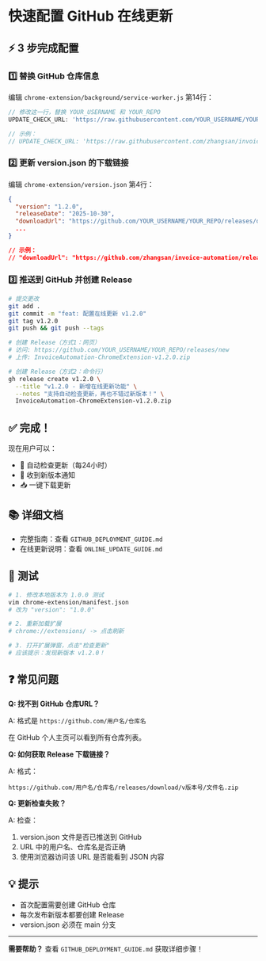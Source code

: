 # 快速配置 GitHub 在线更新

## ⚡ 3 步完成配置

### 1️⃣ 替换 GitHub 仓库信息

编辑 `chrome-extension/background/service-worker.js` 第14行：

```javascript
// 修改这一行，替换 YOUR_USERNAME 和 YOUR_REPO
UPDATE_CHECK_URL: 'https://raw.githubusercontent.com/YOUR_USERNAME/YOUR_REPO/main/chrome-extension/version.json',

// 示例：
// UPDATE_CHECK_URL: 'https://raw.githubusercontent.com/zhangsan/invoice-automation/main/chrome-extension/version.json',
```

### 2️⃣ 更新 version.json 的下载链接

编辑 `chrome-extension/version.json` 第4行：

```json
{
  "version": "1.2.0",
  "releaseDate": "2025-10-30",
  "downloadUrl": "https://github.com/YOUR_USERNAME/YOUR_REPO/releases/download/v1.2.0/InvoiceAutomation-ChromeExtension-v1.2.0.zip",
  ...
}

// 示例：
// "downloadUrl": "https://github.com/zhangsan/invoice-automation/releases/download/v1.2.0/InvoiceAutomation-ChromeExtension-v1.2.0.zip",
```

### 3️⃣ 推送到 GitHub 并创建 Release

```bash
# 提交更改
git add .
git commit -m "feat: 配置在线更新 v1.2.0"
git tag v1.2.0
git push && git push --tags

# 创建 Release（方式1：网页）
# 访问: https://github.com/YOUR_USERNAME/YOUR_REPO/releases/new
# 上传: InvoiceAutomation-ChromeExtension-v1.2.0.zip

# 创建 Release（方式2：命令行）
gh release create v1.2.0 \
  --title "v1.2.0 - 新增在线更新功能" \
  --notes "支持自动检查更新，再也不错过新版本！" \
  InvoiceAutomation-ChromeExtension-v1.2.0.zip
```

## ✅ 完成！

现在用户可以：
- 🔄 自动检查更新（每24小时）
- 🎉 收到新版本通知
- 📥 一键下载更新

## 📚 详细文档

- 完整指南：查看 `GITHUB_DEPLOYMENT_GUIDE.md`
- 在线更新说明：查看 `ONLINE_UPDATE_GUIDE.md`

## 🧪 测试

```bash
# 1. 修改本地版本为 1.0.0 测试
vim chrome-extension/manifest.json
# 改为 "version": "1.0.0"

# 2. 重新加载扩展
# chrome://extensions/ -> 点击刷新

# 3. 打开扩展弹窗，点击"检查更新"
# 应该提示：发现新版本 v1.2.0！
```

## ❓ 常见问题

**Q: 找不到 GitHub 仓库URL？**

A: 格式是 `https://github.com/用户名/仓库名`

在 GitHub 个人主页可以看到所有仓库列表。

**Q: 如何获取 Release 下载链接？**

A: 格式：
```
https://github.com/用户名/仓库名/releases/download/v版本号/文件名.zip
```

**Q: 更新检查失败？**

A: 检查：
1. version.json 文件是否已推送到 GitHub
2. URL 中的用户名、仓库名是否正确
3. 使用浏览器访问该 URL 是否能看到 JSON 内容

## 💡 提示

- 首次配置需要创建 GitHub 仓库
- 每次发布新版本都要创建 Release
- version.json 必须在 main 分支

---

**需要帮助？** 查看 `GITHUB_DEPLOYMENT_GUIDE.md` 获取详细步骤！

